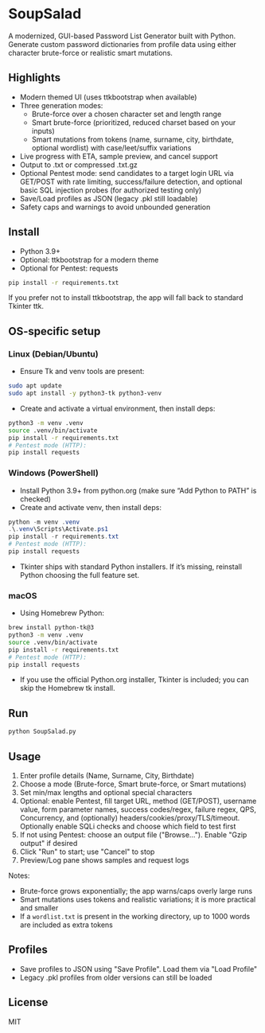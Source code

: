 # SoupSalad

A modernized, GUI-based Password List Generator built with Python. Generate custom password dictionaries from profile data using either character brute-force or realistic smart mutations.

## Highlights

- Modern themed UI (uses ttkbootstrap when available)
- Three generation modes:
  - Brute-force over a chosen character set and length range
  - Smart brute-force (prioritized, reduced charset based on your inputs)
  - Smart mutations from tokens (name, surname, city, birthdate, optional wordlist) with case/leet/suffix variations
- Live progress with ETA, sample preview, and cancel support
- Output to .txt or compressed .txt.gz
- Optional Pentest mode: send candidates to a target login URL via GET/POST with rate limiting, success/failure detection, and optional basic SQL injection probes (for authorized testing only)
- Save/Load profiles as JSON (legacy .pkl still loadable)
- Safety caps and warnings to avoid unbounded generation

## Install

- Python 3.9+
- Optional: ttkbootstrap for a modern theme
- Optional for Pentest: requests

```bash
pip install -r requirements.txt
```

If you prefer not to install ttkbootstrap, the app will fall back to standard Tkinter ttk.

## OS-specific setup

### Linux (Debian/Ubuntu)

- Ensure Tk and venv tools are present:
```bash
sudo apt update
sudo apt install -y python3-tk python3-venv
```
- Create and activate a virtual environment, then install deps:
```bash
python3 -m venv .venv
source .venv/bin/activate
pip install -r requirements.txt
# Pentest mode (HTTP):
pip install requests
```

### Windows (PowerShell)

- Install Python 3.9+ from python.org (make sure “Add Python to PATH” is checked)
- Create and activate venv, then install deps:
```powershell
python -m venv .venv
.\.venv\Scripts\Activate.ps1
pip install -r requirements.txt
# Pentest mode (HTTP):
pip install requests
```
- Tkinter ships with standard Python installers. If it’s missing, reinstall Python choosing the full feature set.

### macOS

- Using Homebrew Python:
```bash
brew install python-tk@3
python3 -m venv .venv
source .venv/bin/activate
pip install -r requirements.txt
# Pentest mode (HTTP):
pip install requests
```
- If you use the official Python.org installer, Tkinter is included; you can skip the Homebrew tk install.

## Run

```bash
python SoupSalad.py
```

## Usage

1. Enter profile details (Name, Surname, City, Birthdate)
2. Choose a mode (Brute-force, Smart brute-force, or Smart mutations)
3. Set min/max lengths and optional special characters
4. Optional: enable Pentest, fill target URL, method (GET/POST), username value, form parameter names, success codes/regex, failure regex, QPS, Concurrency, and (optionally) headers/cookies/proxy/TLS/timeout. Optionally enable SQLi checks and choose which field to test first
5. If not using Pentest: choose an output file ("Browse…"). Enable "Gzip output" if desired
6. Click "Run" to start; use "Cancel" to stop
7. Preview/Log pane shows samples and request logs

Notes:
- Brute-force grows exponentially; the app warns/caps overly large runs
- Smart mutations uses tokens and realistic variations; it is more practical and smaller
- If a `wordlist.txt` is present in the working directory, up to 1000 words are included as extra tokens

## Profiles

- Save profiles to JSON using "Save Profile". Load them via "Load Profile"
- Legacy .pkl profiles from older versions can still be loaded

## License

MIT
